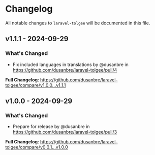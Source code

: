 # Changelog

All notable changes to `laravel-tolgee` will be documented in this file.

## v1.1.1 - 2024-09-29

### What's Changed

* Fix included languages in translations by @dusanbre in https://github.com/dusanbre/laravel-tolgee/pull/4

**Full Changelog**: https://github.com/dusanbre/laravel-tolgee/compare/v1.0.0...v1.1.1

## v1.0.0 - 2024-09-29

### What's Changed

* Prepare for release by @dusanbre in https://github.com/dusanbre/laravel-tolgee/pull/3

**Full Changelog**: https://github.com/dusanbre/laravel-tolgee/compare/v0.0.1...v1.0.0
